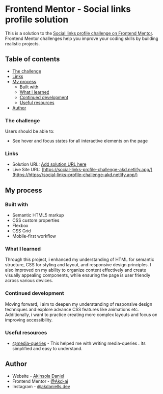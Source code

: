 # Frontend Mentor - Social links profile solution

This is a solution to the [Social links profile challenge on Frontend Mentor](https://www.frontendmentor.io/challenges/social-links-profile-UG32l9m6dQ). Frontend Mentor challenges help you improve your coding skills by building realistic projects. 

## Table of contents

  - [The challenge](#the-challenge)
  - [Links](#links)
- [My process](#my-process)
  - [Built with](#built-with)
  - [What I learned](#what-i-learned)
  - [Continued development](#continued-development)
  - [Useful resources](#useful-resources)
- [Author](#author)


### The challenge

Users should be able to:

- See hover and focus states for all interactive elements on the page

### Links

- Solution URL: [Add solution URL here](https://your-solution-url.com)
- Live Site URL: [https://social-links-profile-challenge-akd.netlify.app/](https://https://social-links-profile-challenge-akd.netlify.app/)

## My process

### Built with

- Semantic HTML5 markup
- CSS custom properties
- Flexbox
- CSS Grid
- Mobile-first workflow

### What I learned

Through this project, i enhanced my understanding of HTML for semantic structure, CSS for styling and layout, and responsive design principles. I also improved on my ability to organize content effectively and create visually appealing components, while ensuring the page is user friendly across various devices.

### Continued development

Moving forward, i aim to deepen my understanding of responsive design techniques and explore advance CSS features like animations etc. Additionally, i want to practice creating more complex layouts and focus on improving accessibility.


### Useful resources

- [@media-queries](https://www.w3schools.com) - This helped me with writing media-queries . Its simplified and easy to understand.

## Author

- Website - [Akinsola Daniel](https://www.my-site.com)
- Frontend Mentor - [@Akd-ai](https://www.frontendmentor.io/profile/Akd-ai)
- Instagram - [@akdaniells.dev](https://www.instagram.com/akdaniells.dev)


